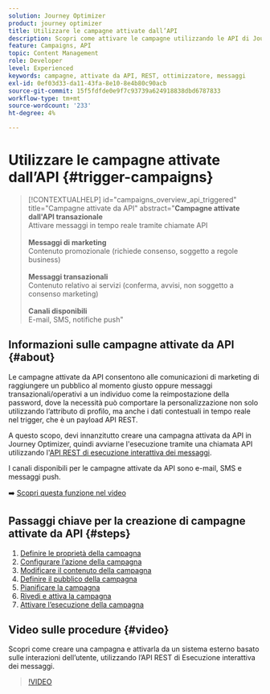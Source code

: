 ```yaml
---
solution: Journey Optimizer
product: journey optimizer
title: Utilizzare le campagne attivate dall’API
description: Scopri come attivare le campagne utilizzando le API di Journey Optimizer.
feature: Campaigns, API
topic: Content Management
role: Developer
level: Experienced
keywords: campagne, attivate da API, REST, ottimizzatore, messaggi
exl-id: 0ef03d33-da11-43fa-8e10-8e4b80c90acb
source-git-commit: 15f5fdfde0e9f7c93739a624918838dbd6787833
workflow-type: tm+mt
source-wordcount: '233'
ht-degree: 4%

---
```



# Utilizzare le campagne attivate dall’API {#trigger-campaigns}

>[!CONTEXTUALHELP]
>id="campaigns_overview_api_triggered"
>title="Campagne attivate da API"
>abstract="**Campagne attivate dall&#39;API transazionale**<br/> Attivare messaggi in tempo reale tramite chiamate API <br/><br/>**Messaggi di marketing**<br/> Contenuto promozionale (richiede consenso, soggetto a regole business)<br/><br/>**Messaggi transazionali**<br/> Contenuto relativo ai servizi (conferma, avvisi, non soggetto a consenso marketing)<br/><br/>**Canali disponibili**<br/> E-mail, SMS, notifiche push"

## Informazioni sulle campagne attivate da API {#about}

Le campagne attivate da API consentono alle comunicazioni di marketing di raggiungere un pubblico al momento giusto oppure messaggi transazionali/operativi a un individuo come la reimpostazione della password, dove la necessità può comportare la personalizzazione non solo utilizzando l’attributo di profilo, ma anche i dati contestuali in tempo reale nel trigger, che è un payload API REST.

A questo scopo, devi innanzitutto creare una campagna attivata da API in Journey Optimizer, quindi avviarne l&#39;esecuzione tramite una chiamata API utilizzando l&#39;[API REST di esecuzione interattiva dei messaggi](https://developer.adobe.com/journey-optimizer-apis/references/messaging/#tag/execution).

I canali disponibili per le campagne attivate da API sono e-mail, SMS e messaggi push.

➡️ [Scopri questa funzione nel video](#video)

## Passaggi chiave per la creazione di campagne attivate da API {#steps}

1. [Definire le proprietà della campagna](api-triggered-campaign-properties.md)
1. [Configurare l’azione della campagna](api-triggered-campaign-action.md)
1. [Modificare il contenuto della campagna](api-triggered-campaign-content.md)
1. [Definire il pubblico della campagna](api-triggered-campaign-audience.md)
1. [Pianificare la campagna](api-triggered-campaign-schedule.md)
1. [Rivedi e attiva la campagna](review-activate-api-triggered-campaign.md)
1. [Attivare l’esecuzione della campagna](trigger-campaigns.md)

## Video sulle procedure {#video}

Scopri come creare una campagna e attivarla da un sistema esterno basato sulle interazioni dell’utente, utilizzando l’API REST di Esecuzione interattiva dei messaggi.

>[!VIDEO](https://video.tv.adobe.com/v/3452733?quality=12&captions=ita)
